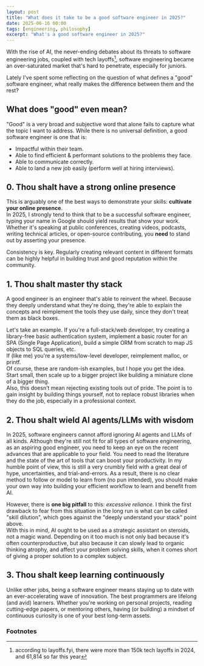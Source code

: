 ```yaml
---
layout: post
title: "What does it take to be a good software engineer in 2025?"
date: 2025-06-16 00:00
tags: [engineering, philosophy]
excerpt: "What's a good software engineer in 2025?"
---
```


With the rise of AI, the never-ending debates about its threats to software engineering jobs,
coupled with tech layoffs[^1], software engineering became an over-saturated market that's
hard to penetrate, especially for juniors.

Lately I've spent some reflecting on the question of what defines a "good" software engineer, what
really makes the difference between them and the rest?

## What does "good" even mean?

"Good" is a very broad and subjective word that alone fails to capture what the topic I want to
address. While there is no universal definition, a good software engineer is
one that is: 

- Impactful within their team.
- Able to find efficient & performant solutions to the problems they face.
- Able to communicate correctly.
- Able to land a new job easily (perform well at hiring interviews).

## 0. Thou shalt have a strong online presence

This is arguably one of the best ways to demonstrate your skills: **cultivate your online
presence**. \
In 2025, I strongly tend to think that to be a successful software engineer, typing your name in
Google should yield results that show your work. Whether it's speaking at public conferences,
creating videos, podcasts, writing technical articles, or open-source contributing, you **need** to
stand out by asserting your presence.

Consistency is key. Regularly creating relevant content in different formats can be highly helpful
in building trust and good reputation within the community.


## 1. Thou shalt master thy stack

A good engineer is an engineer that's able to reinvent the wheel. Because they deeply understand
what they're doing, they're able to explain the concepts and reimplement the tools they use daily,
since they don't treat them as black boxes.

Let's take an example. If you're a full-stack/web developer, try creating a library-free basic
authentication system, implement a basic router for an SPA (Single Page Application), build a simple
ORM from scratch to map JS objects to SQL queries, etc. \
If (like me) you're a systems/low-level developer, reimplement malloc, or printf. \
Of course, these are random-ish examples, but I hope you get the idea. Start small, then scale up to
a bigger project like building a miniature clone of a bigger thing. \
Also, this doesn’t mean rejecting existing tools out of pride. The point is to gain insight by
building things yourself, not to replace robust libraries when they do the job, especially in
a professional context.

## 2. Thou shalt wield AI agents/LLMs with wisdom

In 2025, software engineers cannot afford ignoring AI agents and LLMs of all kinds. Although they're
still not fit for all types of software engineering, as an aspiring good engineer, you need to keep
an eye on the recent advances that are applicable to your field. You need to read the literature and
the state of the art of tools that can boost your productivity. In my humble point of view, this is
still a very crumbly field with a great deal of hype, uncertainties, and trial-and-errors. As
a result, there is no clear method to follow or model to learn from (no pun intended), you should
make your own way into building your efficient workflow to learn and benefit from AI.

However, there is **one big pitfall** to this: _excessive reliance_. I think the first drawback to
fear from this situation in the long run is what can be called "skill dilution", which goes against
the "deeply understand your stack" point above. \
With this in mind, AI ought to be used as a strategic assistant on steroids, not a magic wand.
Depending on it too much is not only bad because it's often counterproductive, but also because it
can slowly lead to organic thinking atrophy, and affect your problem solving skills, when it comes
short of giving a proper solution to a complex subject.

## 3. Thou shalt keep learning continuously

Unlike other jobs, being a software engineer means staying up to date with an ever-accelerating wave
of innovation. The best programmers are lifelong (and avid) learners. Whether you're working on
personal projects, reading cutting-edge papers, or mentoring others, having (or building) a mindset
of continuous curiosity is one of your best long-term assets.

### Footnotes
[^1]: according to layoffs.fyi, there were more than 150k tech layoffs in 2024, and 61,814 so far this year
